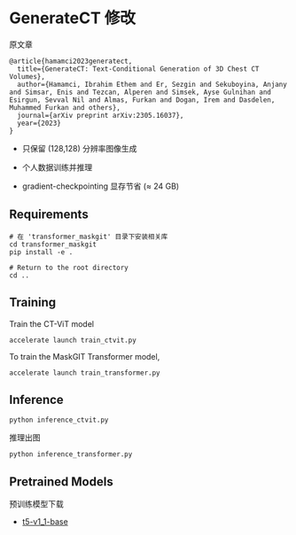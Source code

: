 # GenerateCT 修改
原文章
```
@article{hamamci2023generatect,
  title={GenerateCT: Text-Conditional Generation of 3D Chest CT Volumes},
  author={Hamamci, Ibrahim Ethem and Er, Sezgin and Sekuboyina, Anjany and Simsar, Enis and Tezcan, Alperen and Simsek, Ayse Gulnihan and Esirgun, Sevval Nil and Almas, Furkan and Dogan, Irem and Dasdelen, Muhammed Furkan and others},
  journal={arXiv preprint arXiv:2305.16037},
  year={2023}
}
```
- 只保留 (128,128) 分辨率图像生成

- 个人数据训练并推理

- gradient-checkpointing 显存节省 ($\approx$ 24 GB)

## Requirements


```setup
# 在 'transformer_maskgit' 目录下安装相关库
cd transformer_maskgit
pip install -e .

# Return to the root directory
cd ..
```

## Training

Train the CT-ViT model 

```train
accelerate launch train_ctvit.py
```
To train the MaskGIT Transformer model, 

```train
accelerate launch train_transformer.py
```


## Inference


```eval
python inference_ctvit.py
```
推理出图

```eval
python inference_transformer.py
```




## Pretrained Models

预训练模型下载

- [t5-v1_1-base](https://huggingface.co/google/t5-v1_1-base)



